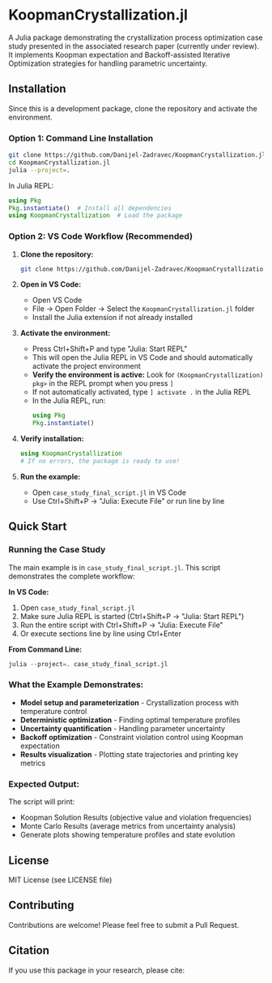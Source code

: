 # KoopmanCrystallization.jl

A Julia package demonstrating the crystallization process optimization case study presented in the associated research paper (currently under review). It implements Koopman expectation and Backoff-assisted Iterative Optimization strategies for handling parametric uncertainty.


## Installation

Since this is a development package, clone the repository and activate the environment.

### Option 1: Command Line Installation

```bash
git clone https://github.com/Danijel-Zadravec/KoopmanCrystallization.jl
cd KoopmanCrystallization.jl
julia --project=.
```

In Julia REPL:
```julia
using Pkg
Pkg.instantiate()  # Install all dependencies
using KoopmanCrystallization  # Load the package
```

### Option 2: VS Code Workflow (Recommended)

1. **Clone the repository:**
   ```bash
   git clone https://github.com/Danijel-Zadravec/KoopmanCrystallization.jl
   ```

2. **Open in VS Code:**
   - Open VS Code
   - File → Open Folder → Select the `KoopmanCrystallization.jl` folder
   - Install the Julia extension if not already installed

3. **Activate the environment:**
   - Press Ctrl+Shift+P and type "Julia: Start REPL"
   - This will open the Julia REPL in VS Code and should automatically activate the project environment
   - **Verify the environment is active:** Look for `(KoopmanCrystallization) pkg>` in the REPL prompt when you press `]`
   - If not automatically activated, type `] activate .` in the Julia REPL
   - In the Julia REPL, run:
     ```julia
     using Pkg
     Pkg.instantiate()
     ```

4. **Verify installation:**
   ```julia
   using KoopmanCrystallization
   # If no errors, the package is ready to use!
   ```

5. **Run the example:**
   - Open `case_study_final_script.jl` in VS Code
   - Use Ctrl+Shift+P → "Julia: Execute File" or run line by line

## Quick Start

### Running the Case Study

The main example is in `case_study_final_script.jl`. This script demonstrates the complete workflow:

**In VS Code:**
1. Open `case_study_final_script.jl`
2. Make sure Julia REPL is started (Ctrl+Shift+P → "Julia: Start REPL")
3. Run the entire script with Ctrl+Shift+P → "Julia: Execute File"
4. Or execute sections line by line using Ctrl+Enter

**From Command Line:**
```julia
julia --project=. case_study_final_script.jl
```

### What the Example Demonstrates:
- **Model setup and parameterization** - Crystallization process with temperature control
- **Deterministic optimization** - Finding optimal temperature profiles
- **Uncertainty quantification** - Handling parameter uncertainty
- **Backoff optimization** - Constraint violation control using Koopman expectation
- **Results visualization** - Plotting state trajectories and printing key metrics

### Expected Output:
The script will print:
- Koopman Solution Results (objective value and violation frequencies)
- Monte Carlo Results (average metrics from uncertainty analysis)
- Generate plots showing temperature profiles and state evolution


## License

MIT License (see LICENSE file)

## Contributing

Contributions are welcome! Please feel free to submit a Pull Request.

## Citation

If you use this package in your research, please cite:

